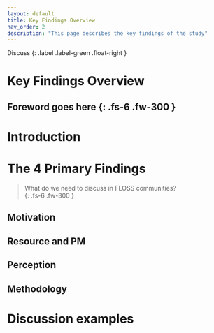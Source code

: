 ```yaml
---
layout: default
title: Key Findings Overview
nav_order: 2
description: "This page describes the key findings of the study"
---
```

Discuss 
{: .label .label-green .float-right }
# Key Findings Overview  
Foreword goes here
{: .fs-6 .fw-300 }
----

# Introduction

# The 4 Primary Findings
> What do we need to discuss in FLOSS communities?  
{: .fs-6 .fw-300 }
## Motivation  
## Resource and PM
## Perception 
## Methodology

# Discussion examples



